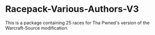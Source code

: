 # Racepack-Various-Authors-V3
This is a package containing 25 races for Tha Pwned's version of the Warcraft-Source modification.
